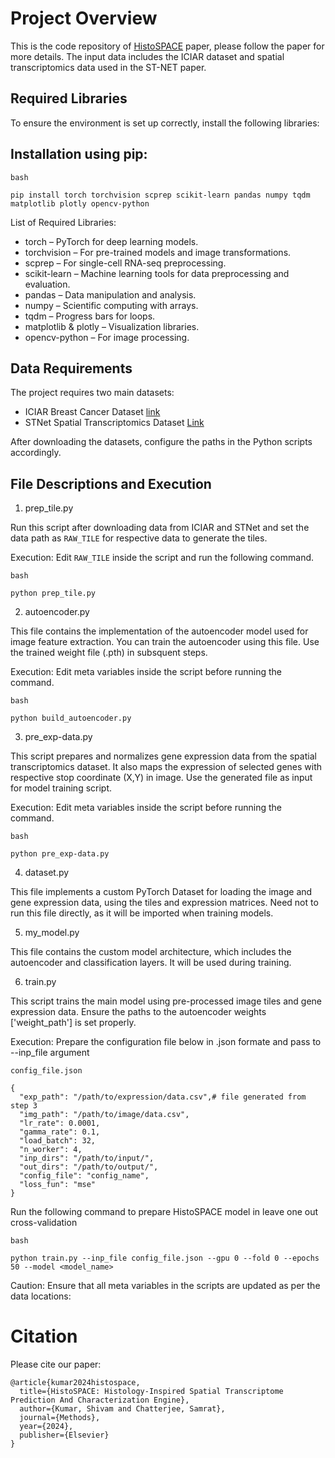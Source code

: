 # Project Overview

This is the code repository of [HistoSPACE](https://www.sciencedirect.com/science/article/pii/S1046202324002391) paper, please follow the paper for more details. The input data includes the ICIAR dataset and spatial transcriptomics data used in the ST-NET paper.

## Required Libraries
To ensure the environment is set up correctly, install the following libraries:

## Installation using pip:
```
bash

pip install torch torchvision scprep scikit-learn pandas numpy tqdm matplotlib plotly opencv-python

```
List of Required Libraries:

- torch – PyTorch for deep learning models.
- torchvision – For pre-trained models and image transformations.
- scprep – For single-cell RNA-seq preprocessing.
- scikit-learn – Machine learning tools for data preprocessing and evaluation.
- pandas – Data manipulation and analysis.
- numpy – Scientific computing with arrays.
- tqdm – Progress bars for loops.
- matplotlib & plotly – Visualization libraries.
- opencv-python – For image processing.

## Data Requirements
The project requires two main datasets:

- ICIAR Breast Cancer Dataset [link](https://zenodo.org/records/3632035)
- STNet Spatial Transcriptomics Dataset [Link](https://github.com/bryanhe/ST-Net)

After downloading the datasets, configure the paths in the Python scripts accordingly.

## File Descriptions and Execution

1. prep_tile.py

Run this script after downloading data from ICIAR and STNet and set the data path as `RAW_TILE` for respective data to generate the tiles.

Execution: Edit `RAW_TILE` inside the script and run the following command.
```
bash

python prep_tile.py
```

2. autoencoder.py

This file contains the implementation of the autoencoder model used for image feature extraction. You can train the autoencoder using this file. Use the trained weight file (.pth) in subsquent steps.

Execution: Edit meta variables inside the script before running the command.
```
bash

python build_autoencoder.py
```

3. pre_exp-data.py

This script prepares and normalizes gene expression data from the spatial transcriptomics dataset. It also maps the expression of selected genes with respective stop coordinate (X,Y) in image. Use the generated file as input for model training script.

Execution: Edit meta variables inside the script before running the command.
```
bash

python pre_exp-data.py

```


4. dataset.py

This file implements a custom PyTorch Dataset for loading the image and gene expression data, using the tiles and expression matrices. Need not to run this file directly, as it will be imported when training models.

5. my_model.py

This file contains the custom model architecture, which includes the autoencoder and classification layers. It will be used during training.

6. train.py

This script trains the main model using pre-processed image tiles and gene expression data. Ensure the paths to the autoencoder weights ['weight_path'] is set properly.

Execution: Prepare the configuration file below in .json formate and pass to --inp_file argument

```
config_file.json

{
  "exp_path": "/path/to/expression/data.csv",# file generated from step 3
  "img_path": "/path/to/image/data.csv",
  "lr_rate": 0.0001,
  "gamma_rate": 0.1,
  "load_batch": 32,
  "n_worker": 4,
  "inp_dirs": "/path/to/input/",
  "out_dirs": "/path/to/output/",
  "config_file": "config_name",
  "loss_fun": "mse"
}
```

Run the following command to prepare HistoSPACE model in leave one out cross-validation

```
bash

python train.py --inp_file config_file.json --gpu 0 --fold 0 --epochs 50 --model <model_name>

```

Caution: Ensure that all meta variables in the scripts are updated as per the data locations:

# Citation

Please cite our paper:

```
@article{kumar2024histospace,
  title={HistoSPACE: Histology-Inspired Spatial Transcriptome Prediction And Characterization Engine},
  author={Kumar, Shivam and Chatterjee, Samrat},
  journal={Methods},
  year={2024},
  publisher={Elsevier}
}

```
